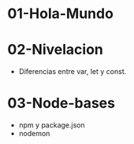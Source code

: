 # 01-Hola-Mundo


# 02-Nivelacion
* Diferencias entre var, let y const.


# 03-Node-bases
* npm y package.json
* nodemon
